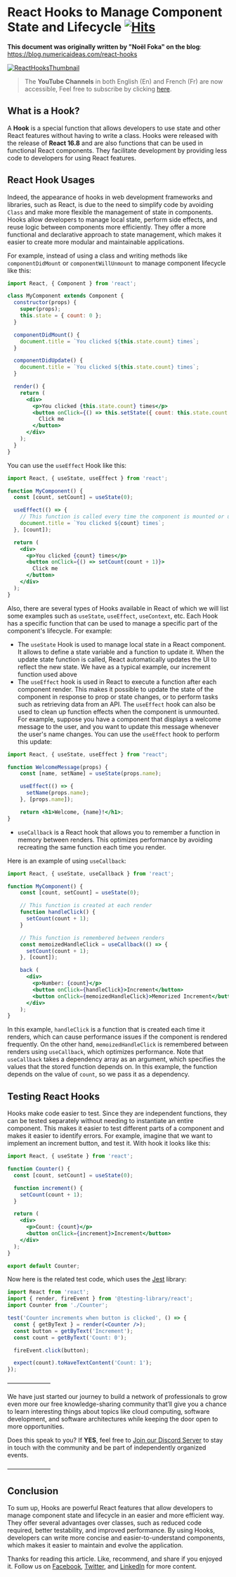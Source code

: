 # React Hooks to Manage Component State and Lifecycle&nbsp;[![Hits](https://hits.seeyoufarm.com/api/count/incr/badge.svg?url=https%3A%2F%2Fgithub.com%2Fnumerica-ideas%2Fcommunity%2Ftree%2Fmaster%2Freactjs%2Freact-hooks&count_bg=%2379C83D&title_bg=%23555555&icon=&icon_color=%23E7E7E7&title=hits&edge_flat=false)](https://blog.numericaideas.com/react-hooks)

**This document was originally written by "Noël Foka" on the blog**: https://blog.numericaideas.com/react-hooks

[![ReactHooksThumbnail](./images/react-hooks.png)](https://blog.numericaideas.com/react-hooks)

> The **YouTube Channels** in both English (En) and French (Fr) are now accessible, Feel free to subscribe by clicking [here](https://www.youtube.com/@numericaideas/channels?sub_confirmation=1).

## What is a Hook?

A **Hook** is a special function that allows developers to use state and other React features without having to write a class. Hooks were released with the release of **React 16.8** and are also functions that can be used in functional React components. They facilitate development by providing less code to developers for using React features.

## React Hook Usages

Indeed, the appearance of hooks in web development frameworks and libraries, such as React, is due to the need to simplify code by avoiding `Class` and make more flexible the management of state in components. Hooks allow developers to manage local state, perform side effects, and reuse logic between components more efficiently. They offer a more functional and declarative approach to state management, which makes it easier to create more modular and maintainable applications.

For example, instead of using a class and writing methods like `componentDidMount` or `componentWillUnmount` to manage component lifecycle like this:

```jsx
import React, { Component } from 'react';

class MyComponent extends Component {
  constructor(props) {
    super(props);
    this.state = { count: 0 };
  }

  componentDidMount() {
    document.title = `You clicked ${this.state.count} times`;
  }

  componentDidUpdate() {
    document.title = `You clicked ${this.state.count} times`;
  }

  render() {
    return (
      <div>
        <p>You clicked {this.state.count} times</p>
        <button onClick={() => this.setState({ count: this.state.count + 1 })}>
          Click me
        </button>
      </div>
    );
  }
}
```

You can use the `useEffect` Hook like this:

```jsx
import React, { useState, useEffect } from 'react';

function MyComponent() {
  const [count, setCount] = useState(0);

  useEffect(() => {
    // This function is called every time the component is mounted or updated
    document.title = `You clicked ${count} times`;
  }, [count]);

  return (
    <div>
      <p>You clicked {count} times</p>
      <button onClick={() => setCount(count + 1)}>
        Click me
      </button>
    </div>
  );
}
```

Also, there are several types of Hooks available in React of which we will list some examples such as `useState`, `useEffect`, `useContext`, etc. Each Hook has a specific function that can be used to manage a specific part of the component's lifecycle. For example:

- The `useState` Hook is used to manage local state in a React component. It allows to define a state variable and a function to update it. When the update state function is called, React automatically updates the UI to reflect the new state. We have as a typical example, our increment function used above
- The `useEffect` hook is used in React to execute a function after each component render. This makes it possible to update the state of the component in response to prop or state changes, or to perform tasks such as retrieving data from an API. The `useEffect` hook can also be used to clean up function effects when the component is unmounted. For example, suppose you have a component that displays a welcome message to the user, and you want to update this message whenever the user's name changes. You can use the `useEffect` hook to perform this update:

``` jsx
import React, { useState, useEffect } from "react";

function WelcomeMessage(props) {
    const [name, setName] = useState(props.name);

    useEffect(() => {
      setName(props.name);
    }, [props.name]);

    return <h1>Welcome, {name}!</h1>;
}
```

- `useCallback` is a React hook that allows you to remember a function in memory between renders. This optimizes performance by avoiding recreating the same function each time you render.

Here is an example of using `useCallback`:

``` jsx
import React, { useState, useCallback } from 'react';

function MyComponent() {
    const [count, setCount] = useState(0);

    // This function is created at each render
    function handleClick() {
      setCount(count + 1);
    }

    // This function is remembered between renders
    const memoizedHandleClick = useCallback(() => {
      setCount(count + 1);
    }, [count]);

    back (
      <div>
        <p>Number: {count}</p>
        <button onClick={handleClick}>Increment</button>
        <button onClick={memoizedHandleClick}>Memorized Increment</button>
      </div>
    );
}
```

In this example, `handleClick` is a function that is created each time it renders, which can cause performance issues if the component is rendered frequently. On the other hand, `memoizedHandleClick` is remembered between renders using `useCallback`, which optimizes performance. Note that `useCallback` takes a dependency array as an argument, which specifies the values that the stored function depends on. In this example, the function depends on the value of `count`, so we pass it as a dependency.

## Testing React Hooks

Hooks make code easier to test. Since they are independent functions, they can be tested separately without needing to instantiate an entire component. This makes it easier to test different parts of a component and makes it easier to identify errors. For example, imagine that we want to implement an increment button, and test it. With hook it looks like this:

```jsx
import React, { useState } from 'react';

function Counter() {
  const [count, setCount] = useState(0);

  function increment() {
    setCount(count + 1);
  }

  return (
    <div>
      <p>Count: {count}</p>
      <button onClick={increment}>Increment</button>
    </div>
  );
}

export default Counter;
```

Now here is the related test code, which uses the [Jest](https://jestjs.io/docs/tutorial-react) library:

```jsx
import React from 'react';
import { render, fireEvent } from '@testing-library/react';
import Counter from './Counter';

test('Counter increments when button is clicked', () => {
  const { getByText } = render(<Counter />);
  const button = getByText('Increment');
  const count = getByText('Count: 0');

  fireEvent.click(button);

  expect(count).toHaveTextContent('Count: 1');
});
```

———————

We have just started our journey to build a network of professionals to grow even more our free knowledge-sharing community that’ll give you a chance to learn interesting things about topics like cloud computing, software development, and software architectures while keeping the door open to more opportunities.

Does this speak to you? If **YES**, feel free to [Join our Discord Server](https://discord.numericaideas.com) to stay in touch with the community and be part of independently organized events.

———————

## Conclusion

To sum up, Hooks are powerful React features that allow developers to manage component state and lifecycle in an easier and more efficient way. They offer several advantages over classes, such as reduced code required, better testability, and improved performance. By using Hooks, developers can write more concise and easier-to-understand components, which makes it easier to maintain and evolve the application.

Thanks for reading this article. Like, recommend, and share if you enjoyed it. Follow us on [Facebook](https://www.facebook.com/numericaideas),  [Twitter](https://twitter.com/numericaideas), and [LinkedIn](https://www.linkedin.com/company/numericaideas) for more content.
